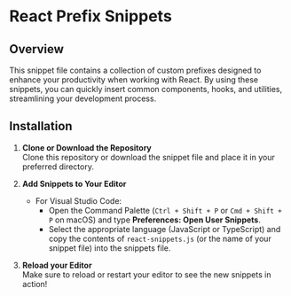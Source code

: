 # React Prefix Snippets  

## Overview  

This snippet file contains a collection of custom prefixes designed to enhance your productivity when working with React. By using these snippets, you can quickly insert common components, hooks, and utilities, streamlining your development process.  

## Installation  

1. **Clone or Download the Repository**  
   Clone this repository or download the snippet file and place it in your preferred directory.  

2. **Add Snippets to Your Editor**  
   - For Visual Studio Code:  
     - Open the Command Palette (`Ctrl + Shift + P` or `Cmd + Shift + P` on macOS) and type **Preferences: Open User Snippets**.  
     - Select the appropriate language (JavaScript or TypeScript) and copy the contents of `react-snippets.js` (or the name of your snippet file) into the snippets file.  

3. **Reload your Editor**  
   Make sure to reload or restart your editor to see the new snippets in action!  
